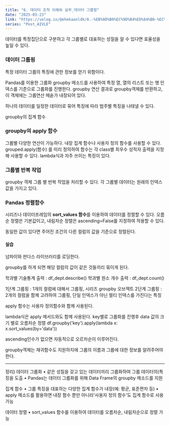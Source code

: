 ```yaml
---
title: "6. 데이터 조작 이해와 실무_데이터 그룹핑"
date: "2025-03-23"
link: "https://velog.io/@ehekaanldk/6.-%EB%8D%B0%EC%9D%B4%ED%84%B0-%EC%A1%B0%EC%9E%91-%EC%9D%B4%ED%95%B4%EC%99%80-%EC%8B%A4%EB%AC%B4%EB%8D%B0%EC%9D%B4%ED%84%B0-%ED%95%A9%EC%B9%98%EA%B8%B0"
series: "Post_AIVLE"
---
```


<p>데이터를 특정집단으로 구분하고 각 그룹별로 대표하는 성질을 알 수 있다면 효율성을 높일 수 있다.</p>
<h3 id="데이터-그룹핑">데이터 그룹핑</h3>
<p>특정 데이터 그룹의 특징에 관한 정보를 얻기 위함이다. </p>
<p>Pandas를 이용한 그룹화 
groupby 메소드를 사용하여 특정 열, 열의 리스트 또는 행 인덱스를 기준으로 그룹화를 진행한다. groupby 연산 결과로 groupby객체를 반환하고, 이 객체에는 그룹연산 메솓가 내장되어 있다. </p>
<p>하나의 데이터를 일정한 데이터로 묶어 특징에 따라 범주별 특징을 나태낼 수 있다. 
<img alt="" src="https://velog.velcdn.com/images/ehekaanldk/post/5ca983a1-6cd6-4674-9b78-787518430a53/image.png" /></p>
<p>groupby의 집계 함수
<img alt="" src="https://velog.velcdn.com/images/ehekaanldk/post/ec7f11be-59a7-4484-a816-9e1ccb5b35ea/image.png" /></p>
<h3 id="groupby의-apply-함수">groupby의 apply 함수</h3>
<p>그룹별 다양한 연산이 가능하다. 내장 집계 함수나 사용자 정의 함수를 사용할 수 있다. 
grouped.apply(함수) 를 미리 정의하여 함수는 각 class별 최우수 성적자 출력을 지정해 사용할 수 있다. lambda식과 자주 쓰이는 특징이 있다. </p>
<h3 id="그룹별-반복-작업">그룹별 반복 작업</h3>
<p>groupby 객체 그룹 별 반복 작업을 처리할 수 있다. 각 그룹별 데이터는 원래의 인덱스값을 가지고 있다. </p>
<h3 id="pandas-정렬함수">Pandas 정렬함수</h3>
<p>시리즈나 데이터프레임의 <strong>sort_values 함수</strong>를 이용하여 데이터를 정렬할 수 있다. 오름순 정렬은 기본값이고, 내림차순 정렬은 ascending=False를 지정하여 적용할 수 있다. </p>
<p>동일한 값이 있다면 주어진 조건의 다른 컬럼의 값을 기준으로 정렬된다. </p>
<h4 id="실습">실습</h4>
<p>넘파이와 판다스 라이브러리를 로딩한다. </p>
<p>groupby를 하게 되면 해당 컬럼의 값이 같은 것들끼리 묶이게 된다. </p>
<p>학과별 기술통계 출력 : df_dept.describe()
학과별 원소 개수 출력 : df_dept.count()</p>
<p>1단계 그룹핑 : 1개의 컬럼에 대해서 그룹핑, 시리즈 groupby 오브젝트
2단계 그룹핑 : 2개의 컬럼을 함께 고려하여 그룹핑, 단일 인덱스가 아닌 멀티 인덱스를 가진다는 특징</p>
<p>apply 함수는 사용자 정의함수와 함께 사용된다. </p>
<p>lambda식은 apply 메서드와도 함께 사용된다. 
key별로 그룹화를 진행후 data 값의 크기 별로 오름차순 정렬 df.groupby('key').apply(lambda x: x.sort_values(by='data'))</p>
<p>ascending인수가 없으면 자동적으로 오르차순이 이루어진다. </p>
<p>groupby객체는 재귀함수도 지원하지에 그룹의 이름과 그룹에 대한 정보를 알려주어야 한다. </p>
<hr />
<p>정리)
데이터 그룹화
• 같은 성질을 갖고 있는 데이터끼리 그룹화하여 그룹 데이터의(특징을 도출
• Pandas는 데이터 그룹화를 위해 Data Frame의 groupby 메소드를 지원</p>
<p>집계 함수
• 그룹 특징을 대표하는 다양한 집계 함수가 내장(예: 평균, 표준편차 등)
• apply 메소드를 활용하면 내장 함수 뿐만 아니라'사용자 정의 함수'도 집계 함수로 사용 가능</p>
<p>데이터 정렬
• sort_values 함수를 이용하여 데이터를 오름차순, 내림차순으로 정렬 가능</p>
